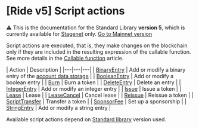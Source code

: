 # [Ride v5] Script actions

:warning: This is the documentation for the Standard Library **version 5**, which is currently available for [Stagenet](/en/blockchain/blockchain-network/) only. [Go to Mainnet version](/en/ride/structures/script-actions/)

Script actions are executed, that is, they make changes on the blockchain only if they are included in the resulting expression of the callable function. See more details in the [Callable function](/en/ride/v5/functions/callable-function) article.

| Action | Description |
|---|---|---|
| [BinaryEntry](/en/ride/v5/structures/script-actions/binary-entry) | Add or modify a binary entry of the [account data storage](/en/blockchain/account/account-data-storage) |
| [BooleanEntry](/en/ride/v5/structures/script-actions/boolean-entry) | Add or modify a boolean entry |
| [Burn](/en/ride/v5/structures/script-actions/burn) | Burn a token |
| [DeleteEntry](/en/ride/v5/structures/script-actions/delete-entry) | Delete an entry |
| [IntegerEntry](/en/ride/v5/structures/script-actions/int-entry) | Add or modify an integer entry |
| [Issue](/en/ride/v5/structures/script-actions/issue) | Issue a token |
| [Lease](/en/ride/v5/structures/script-actions/issue) | Lease |
| [LeaseCancel](/en/ride/v5/structures/script-actions/issue) | Cancel lease |
| [Reissue](/en/ride/v5/structures/script-actions/reissue) | Reissue a token |
| [ScriptTransfer](/en/ride/v5/structures/script-actions/script-transfer) | Transfer a token |
| [SponsorFee](/en/ride/v5/structures/script-actions/sponsor-fee) | Set up a sponsorship |
| [StringEntry](/en/ride/v5/structures/script-actions/string-entry) | Add or modify a string entry |

Available script actions depend on [Standard library](/en/ride/script/standard-library) version used.
